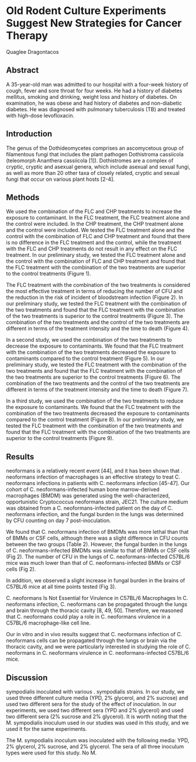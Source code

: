# Old Rodent Culture Experiments Suggest New Strategies for Cancer Therapy
Quaglee Dragontacos


## Abstract
A 35-year-old man was admitted to our hospital with a four-week history of cough, fever and sore throat for four weeks. He had a history of diabetes mellitus, smoking and drinking, weight loss and history of diabetes. On examination, he was obese and had history of diabetes and non-diabetic diabetes. He was diagnosed with pulmonary tuberculosis (TB) and treated with high-dose levofloxacin.


## Introduction
The genus of the Dothideomycetes comprises an ascomycetous group of filamentous fungi that includes the plant pathogen Dothistroma cassiicola (teleomorph Ananthera cassiicola [1]). Dothistromes are a complex of cryptic, cryptic and asexual genera, which include asexual and sexual fungi, as well as more than 20 other taxa of closely related, cryptic and sexual fungi that occur on various plant hosts [2-4].


## Methods
We used the combination of the FLC and CHP treatments to increase the exposure to contaminant. In the FLC treatment, the FLC treatment alone and the control were included. In the CHP treatment, the CHP treatment alone and the control were included. We tested the FLC treatment alone and the control with the combination of FLC and CHP treatment and found that there is no difference in the FLC treatment and the control, while the treatment with the FLC and CHP treatments do not result in any effect on the FLC treatment. In our preliminary study, we tested the FLC treatment alone and the control with the combination of FLC and CHP treatment and found that the FLC treatment with the combination of the two treatments are superior to the control treatments (Figure 1).

The FLC treatment with the combination of the two treatments is considered the most effective treatment in terms of reducing the number of CFU and the reduction in the risk of incident of bloodstream infection (Figure 2). In our preliminary study, we tested the FLC treatment with the combination of the two treatments and found that the FLC treatment with the combination of the two treatments is superior to the control treatments (Figure 3). The combination of the two treatments and the control of the two treatments are different in terms of the treatment intensity and the time to death (Figure 4).

In a second study, we used the combination of the two treatments to decrease the exposure to contaminants. We found that the FLC treatment with the combination of the two treatments decreased the exposure to contaminants compared to the control treatment (Figure 5). In our preliminary study, we tested the FLC treatment with the combination of the two treatments and found that the FLC treatment with the combination of the two treatments are superior to the control treatments (Figure 6). The combination of the two treatments and the control of the two treatments are different in terms of the treatment intensity and the time to death (Figure 7).

In a third study, we used the combination of the two treatments to reduce the exposure to contaminants. We found that the FLC treatment with the combination of the two treatments decreased the exposure to contaminants compared to the control treatment (Figure 8). In our preliminary study, we tested the FLC treatment with the combination of the two treatments and found that the FLC treatment with the combination of the two treatments are superior to the control treatments (Figure 9).


## Results
neoformans is a relatively recent event [44], and it has been shown that . neoformans infection of macrophages is an effective strategy to treat C. neoformans infections in patients with C. neoformans infection [45-47]. Our cohort of C. neoformans-infected human bone marrow-derived macrophages (BMDM) was generated using the well-characterized, opportunistic Cryptococcus neoformans strain, JEC21. The culture medium was obtained from a C. neoformans-infected patient on the day of C. neoformans infection, and the fungal burden in the lungs was determined by CFU counting on day 7 post-inoculation.

We found that C. neoformans infection of BMDMs was more lethal than that of BMMs or CSF cells, although there was a slight difference in CFU counts between the two groups (Table 2). However, the fungal burden in the lungs of C. neoformans-infected BMDMs was similar to that of BMMs or CSF cells (Fig 2). The number of CFU in the lungs of C. neoformans-infected C57BL/6 mice was much lower than that of C. neoformans-infected BMMs or CSF cells (Fig 2).

In addition, we observed a slight increase in fungal burden in the brains of C57BL/6 mice at all time points tested (Fig 3).

C. neoformans Is Not Essential for Virulence in C57BL/6 Macrophages
In C. neoformans infection, C. neoformans can be propagated through the lungs and brain through the thoracic cavity [8, 49, 50]. Therefore, we reasoned that C. neoformans could play a role in C. neoformans virulence in a C57BL/6 macrophage-like cell line.

Our in vitro and in vivo results suggest that C. neoformans infection of C. neoformans cells can be propagated through the lungs or brain via the thoracic cavity, and we were particularly interested in studying the role of C. neoformans in C. neoformans virulence in C. neoformans-infected C57BL/6 mice.


## Discussion
sympodialis inoculated with various . sympodialis strains. In our study, we used three different culture media (YPD, 2% glycerol, and 2% sucrose) and used two different sera for the study of the effect of inoculation. In our experiments, we used two different sera (YPD and 2% glycerol) and used two different sera (2% sucrose and 2% glycerol). It is worth noting that the M. sympodialis inoculum used in our studies was used in this study, and we used it for the same experiments.

The M. sympodialis inoculum was inoculated with the following media: YPD, 2% glycerol, 2% sucrose, and 2% glycerol. The sera of all three inoculum types were used for this study. No M.
